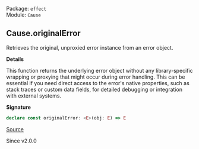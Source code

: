 Package: `effect`<br />
Module: `Cause`<br />

## Cause.originalError

Retrieves the original, unproxied error instance from an error object.

**Details**

This function returns the underlying error object without any
library-specific wrapping or proxying that might occur during error handling.
This can be essential if you need direct access to the error's native
properties, such as stack traces or custom data fields, for detailed
debugging or integration with external systems.

**Signature**

```ts
declare const originalError: <E>(obj: E) => E
```

[Source](https://github.com/Effect-TS/effect/tree/main/packages/effect/src/Cause.ts#L1547)

Since v2.0.0